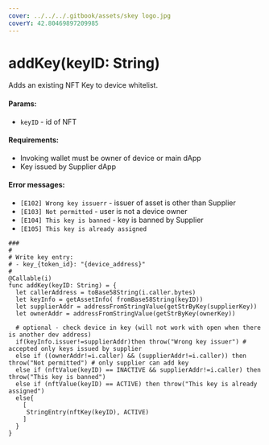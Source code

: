 ```yaml
---
cover: ../../../.gitbook/assets/skey logo.jpg
coverY: 42.80469897209985
---
```


# addKey(keyID: String)

Adds an existing NFT Key to device whitelist.

#### Params:

* `keyID` - id of NFT

#### Requirements:

* Invoking wallet must be owner of device or main dApp
* Key issued by Supplier dApp

#### Error messages:

* `[E102] Wrong key issuerr` - issuer of asset is other than Supplier
* `[E103] Not permitted` - user is not a device owner
* `[E104] This key is banned` - key is banned by Supplier
* `[E105] This key is already assigned`

```
###
#
# Write key entry:
# - key_{token_id}: "{device_address}"
#
@Callable(i)
func addKey(keyID: String) = {
  let callerAddress = toBase58String(i.caller.bytes)
  let keyInfo = getAssetInfo( fromBase58String(keyID))
  let supplierAddr = addressFromStringValue(getStrByKey(supplierKey))
  let ownerAddr = addressFromStringValue(getStrByKey(ownerKey))

  # optional - check device in key (will not work with open when there is another dev address)
  if(keyInfo.issuer!=supplierAddr)then throw("Wrong key issuer") # accepted only keys issued by supplier
  else if ((ownerAddr!=i.caller) && (supplierAddr!=i.caller)) then throw("Not permitted") # only supplier can add key
  else if (nftValue(keyID) == INACTIVE && supplierAddr!=i.caller) then throw("This key is banned")
  else if (nftValue(keyID) == ACTIVE) then throw("This key is already assigned")
  else{
    [
     StringEntry(nftKey(keyID), ACTIVE)
    ]
  }
}

```
